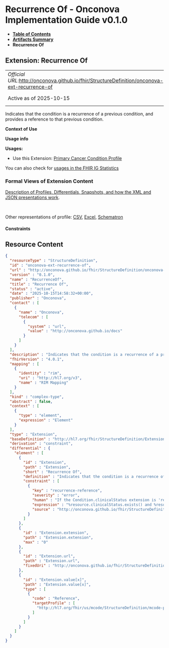 # Recurrence Of - Onconova Implementation Guide v0.1.0

* [**Table of Contents**](toc.md)
* [**Artifacts Summary**](artifacts.md)
* **Recurrence Of**

## Extension: Recurrence Of 

| | |
| :--- | :--- |
| *Official URL*:http://onconova.github.io/fhir/StructureDefinition/onconova-ext-recurrence-of | *Version*:0.1.0 |
| Active as of 2025-10-15 | *Computable Name*:RecurrenceOf |

Indicates that the condition is a recurrence of a previous condition, and provides a reference to that previous condition.

**Context of Use**

**Usage info**

**Usages:**

* Use this Extension: [Primary Cancer Condition Profile](StructureDefinition-onconova-primary-cancer-condition.md)

You can also check for [usages in the FHIR IG Statistics](https://packages2.fhir.org/xig/onconova.fhir|current/StructureDefinition/onconova-ext-recurrence-of)

### Formal Views of Extension Content

 [Description of Profiles, Differentials, Snapshots, and how the XML and JSON presentations work](http://build.fhir.org/ig/FHIR/ig-guidance/readingIgs.html#structure-definitions). 

 

Other representations of profile: [CSV](StructureDefinition-onconova-ext-recurrence-of.csv), [Excel](StructureDefinition-onconova-ext-recurrence-of.xlsx), [Schematron](StructureDefinition-onconova-ext-recurrence-of.sch) 

#### Constraints



## Resource Content

```json
{
  "resourceType" : "StructureDefinition",
  "id" : "onconova-ext-recurrence-of",
  "url" : "http://onconova.github.io/fhir/StructureDefinition/onconova-ext-recurrence-of",
  "version" : "0.1.0",
  "name" : "RecurrenceOf",
  "title" : "Recurrence Of",
  "status" : "active",
  "date" : "2025-10-15T14:58:32+00:00",
  "publisher" : "Onconova",
  "contact" : [
    {
      "name" : "Onconova",
      "telecom" : [
        {
          "system" : "url",
          "value" : "http://onconova.github.io/docs"
        }
      ]
    }
  ],
  "description" : "Indicates that the condition is a recurrence of a previous condition, and provides a reference to that previous condition.",
  "fhirVersion" : "4.0.1",
  "mapping" : [
    {
      "identity" : "rim",
      "uri" : "http://hl7.org/v3",
      "name" : "RIM Mapping"
    }
  ],
  "kind" : "complex-type",
  "abstract" : false,
  "context" : [
    {
      "type" : "element",
      "expression" : "Element"
    }
  ],
  "type" : "Extension",
  "baseDefinition" : "http://hl7.org/fhir/StructureDefinition/Extension|4.0.1",
  "derivation" : "constraint",
  "differential" : {
    "element" : [
      {
        "id" : "Extension",
        "path" : "Extension",
        "short" : "Recurrence Of",
        "definition" : "Indicates that the condition is a recurrence of a previous condition, and provides a reference to that previous condition.",
        "constraint" : [
          {
            "key" : "recurrence-reference",
            "severity" : "error",
            "human" : "If the Condition.clinicalStatus extension is 'recurrence', the recurrenceOf extension must be present.",
            "expression" : "%resource.clinicalStatus.exists() and %resource.clinicalStatus = 'recurrence' implies exists() valueReference.exists()",
            "source" : "http://onconova.github.io/fhir/StructureDefinition/onconova-ext-recurrence-of|0.1.0"
          }
        ]
      },
      {
        "id" : "Extension.extension",
        "path" : "Extension.extension",
        "max" : "0"
      },
      {
        "id" : "Extension.url",
        "path" : "Extension.url",
        "fixedUri" : "http://onconova.github.io/fhir/StructureDefinition/onconova-ext-recurrence-of"
      },
      {
        "id" : "Extension.value[x]",
        "path" : "Extension.value[x]",
        "type" : [
          {
            "code" : "Reference",
            "targetProfile" : [
              "http://hl7.org/fhir/us/mcode/StructureDefinition/mcode-primary-cancer-condition|4.0.0"
            ]
          }
        ]
      }
    ]
  }
}

```
